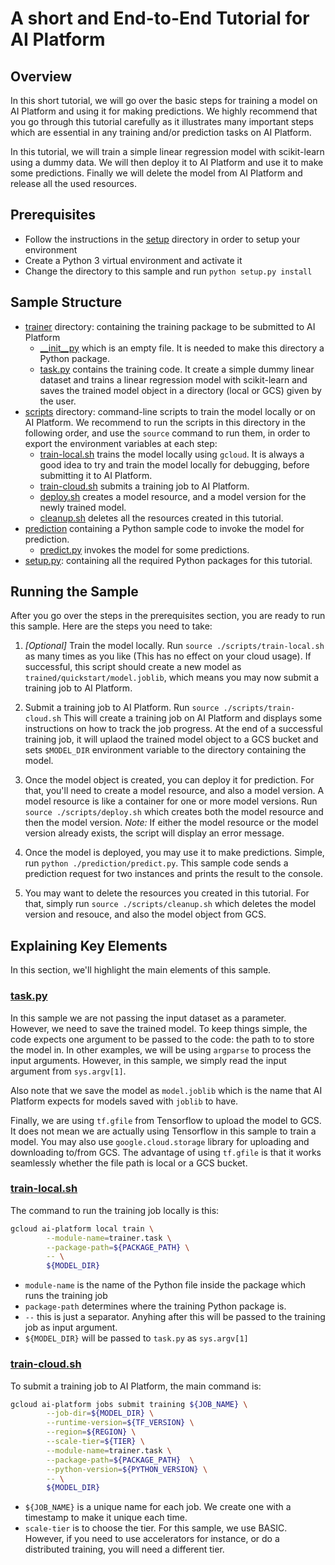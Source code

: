 # A short and End-to-End Tutorial for AI Platform

## Overview

In this short tutorial, we will go over the basic steps for training a model
on AI Platform and using it for making predictions. We highly recommend that 
you go through this tutorial carefully as it illustrates many important steps which 
are essential in any training and/or prediction tasks on AI Platform.

In this tutorial, we will train a simple linear regression model with scikit-learn
using a dummy data. We will then deploy it to AI Platform and use it to make some
predictions. Finally we will delete the model from AI Platform and release all the used resources.

## Prerequisites

* Follow the instructions in the [setup](../setup) directory in order to setup your environment
* Create a Python 3 virtual environment and activate it
* Change the directory to this sample and run `python setup.py install`

## Sample Structure

* [trainer](./trainer) directory: containing the training package to be submitted to AI Platform
  * [__init__py](./trainer/__init__.py) which is an empty file. It is needed to make this directory a Python package.
  * [task.py](./trainer/task.py) contains the training code. It create a simple dummy linear dataset
  and trains a linear regression model with scikit-learn and saves the trained model
  object in a directory (local or GCS) given by the user. 
* [scripts](./scripts) directory: command-line scripts to train the model locally or on AI Platform.
  We recommend to run the scripts in this directory in the following order, and use
  the `source` command to run them, in order to export the environment variables at each step:
  * [train-local.sh](./scripts/train-local.sh) trains the model locally using `gcloud`. It is always a
  good idea to try and train the model locally for debugging, before submitting it to AI Platform.
  * [train-cloud.sh](./scripts/train-cloud.sh) submits a training job to AI Platform.
  * [deploy.sh](./scripts/deploy.sh) creates a model resource, and a model version for the newly trained model.
  * [cleanup.sh](./scripts/cleanup.sh) deletes all the resources created in this tutorial.
* [prediction](./prediction) containing a Python sample code to invoke the model for prediction.
  * [predict.py](./prediction/predict.py) invokes the model for some predictions.
* [setup.py](./setup.py): containing all the required Python packages for this tutorial.


## Running the Sample

After you go over the steps in the prerequisites section, you are ready to run this sample.
Here are the steps you need to take:

1. _[Optional]_ Train the model locally. Run `source ./scripts/train-local.sh` as many times as
you like (This has no effect on your cloud usage). If successful, this script should
create a new model as `trained/quickstart/model.joblib`, which means you may now submit a
training job to AI Platform.

2. Submit a training job to AI Platform. Run `source ./scripts/train-cloud.sh` This will create a 
training job on AI Platform and displays some instructions on how to track the job progress.
At the end of a successful training job, it will uplaod the trained model object to a GCS
bucket and sets `$MODEL_DIR` environment variable to the directory containing the model.

3. Once the model object is created, you can deploy it for prediction. For that,
you'll need to create a model resource, and also a model version. A model resource is
like a container for one or more model versions. Run `source ./scripts/deploy.sh` which 
creates both the model resource and then the model version. _Note:_ If either the model
resource or the model version already exists, the script will display an error message.

4. Once the model is deployed, you may use it to make predictions. Simple, run 
`python ./prediction/predict.py`. This sample code sends a prediction request for two 
instances and prints the result to the console.

5. You may want to delete the resources you created in this tutorial. For that, simply 
run `source ./scripts/cleanup.sh` which deletes the model version and resouce, and also
the model object from GCS.

## Explaining Key Elements

In this section, we'll highlight the main elements of this sample.

### [task.py](./trainer/task.py)

In this sample we are not passing the input dataset as a parameter. However, we need
to save the trained model. To keep things simple, the code expects one argument
to be passed to the code: the path to to store the model in. In other examples, we will
be using `argparse` to process the input arguments. However, in this sample, we simply
read the input argument from `sys.argv[1]`.

Also note that we save the model as `model.joblib` which is
the name that AI Platform expects for models saved with `joblib` to have.

Finally, we are using `tf.gfile` from Tensorflow to upload the model to GCS. It does
not mean we are actually using Tensorflow in this sample to train a model. You may 
also use `google.cloud.storage` library for uploading and downloading to/from GCS.
The advantage of using `tf.gfile` is that it works seamlessly whether the file
path is local or a GCS bucket.

### [train-local.sh](./scripts/train-local.sh)

The command to run the training job locally is this:

```bash
gcloud ai-platform local train \
        --module-name=trainer.task \
        --package-path=${PACKAGE_PATH} \
        -- \
        ${MODEL_DIR}
```

* `module-name` is the name of the Python file inside the package which runs the training job
* `package-path` determines where the training Python package is.
* `--` this is just a separator. Anyhing after this will be passed to the training job as input argument.
* `${MODEL_DIR}` will be passed to `task.py` as `sys.argv[1]`

### [train-cloud.sh](./scripts/train-cloud.sh)

To submit a training job to AI Platform, the main command is:

```bash
gcloud ai-platform jobs submit training ${JOB_NAME} \
        --job-dir=${MODEL_DIR} \
        --runtime-version=${TF_VERSION} \
        --region=${REGION} \
        --scale-tier=${TIER} \
        --module-name=trainer.task \
        --package-path=${PACKAGE_PATH}  \
        --python-version=${PYTHON_VERSION} \
        -- \
        ${MODEL_DIR}
```

* `${JOB_NAME}` is a unique name for each job. We create one with a timestamp to make it unique each time.
* `scale-tier` is to choose the tier. For this sample, we use BASIC. However, if you need
to use accelerators for instance, or do a distributed training, you will need a different tier. 
